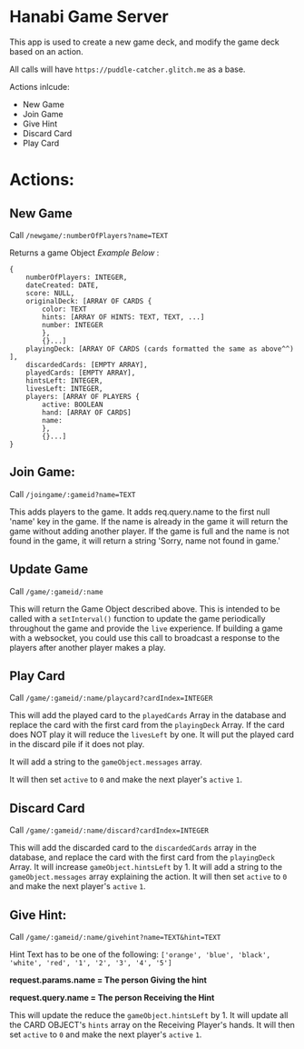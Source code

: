 # Hanabi Game Server
This app is used to create a new game deck, and modify the game deck based on an action. 

All calls will have `https://puddle-catcher.glitch.me` as a base.

Actions inlcude: 
- New Game
- Join Game
- Give Hint
- Discard Card
- Play Card

# Actions:

## New Game

Call `/newgame/:numberOfPlayers?name=TEXT`

Returns a game Object *Example Below* :

```
{
	numberOfPlayers: INTEGER,
	dateCreated: DATE,
	score: NULL, 
	originalDeck: [ARRAY OF CARDS {
		color: TEXT
		hints: [ARRAY OF HINTS: TEXT, TEXT, ...]
		number: INTEGER
		},
		{}...]
	playingDeck: [ARRAY OF CARDS (cards formatted the same as above^^) ],
	discardedCards: [EMPTY ARRAY],
	playedCards: [EMPTY ARRAY],
	hintsLeft: INTEGER,
	livesLeft: INTEGER, 
	players: [ARRAY OF PLAYERS {
		active: BOOLEAN
		hand: [ARRAY OF CARDS]
		name:
		},
		{}...]
}
```
## Join Game:

Call `/joingame/:gameid?name=TEXT`

This adds players to the game. It adds req.query.name to the first null 'name' key in the game. If the name is already in the game it will return the game without adding another player.
If the game is full and the name is not found in the game, it will return a string 'Sorry, name not found in game.' 

## Update Game

Call `/game/:gameid/:name`

This will return the Game Object described above. This is intended to be called with a `setInterval()` function to update the game periodically throughout the game
and provide the `live` experience. If building a game with a websocket, you could use this call to broadcast a response to the players after another player makes a play. 


## Play Card

Call `/game/:gameid/:name/playcard?cardIndex=INTEGER`

This will add the played card to the `playedCards` Array in the database and replace the card with the first card from the `playingDeck` Array. 
If the card does NOT play it will reduce the `livesLeft` by one. It will put the played card in the discard pile if it does not play. 

It will add a string to the `gameObject.messages` array.

It will then set `active` to `0` and make the next player's `active` `1`. 

## Discard Card

Call `/game/:gameid/:name/discard?cardIndex=INTEGER`

This will add the discarded card to the `discardedCards` array in the database, and replace the card with the first card from the `playingDeck` Array.
It will increase `gameObject.hintsLeft` by 1. It will add a string to the `gameObject.messages` array explaining the action. 
It will then set `active` to `0` and make the next player's `active` `1`. 

## Give Hint:

Call `/game/:gameid/:name/givehint?name=TEXT&hint=TEXT`

Hint Text has to be one of the following: `['orange', 'blue', 'black', 'white', 'red', '1', '2', '3', '4', '5']`

**request.params.name = The person Giving the hint**

**request.query.name = The person Receiving the Hint** 

This will update the reduce the `gameObject.hintsLeft` by 1. It will update all the CARD OBJECT's `hints` array on the Receiving Player's hands.
It will then set `active` to `0` and make the next player's `active` `1`. 
 
